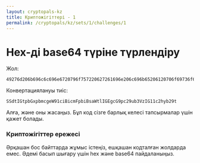 ```yaml
---
layout: cryptopals-kz
title: Криптожігіттері - 1
permalink: /cryptopals/kz/sets/1/challenges/1
---
```

# Hex-ді base64 түріне түрлендіру
Жол:

```
49276d206b696c6c696e6720796f757220627261696e206c696b65206120706f69736f6e6f7573206d757368726f6f6d
```
Конвертациялануы тиіс:
```
SSdtIGtpbGxpbmcgeW91ciBicmFpbiBsaWtlIGEgcG9pc29ub3VzIG11c2hyb29t
```
Алға, және оны жасаңыз. Бұл код сізге барлық келесі тапсырмалар үшін қажет болады.

<div class="panel panel-warning">
  <div class="panel-heading">
    <h3 class="panel-title">Криптожігіттер ережесі</h3>
  </div>
  <div class="panel-body">
    <p>
      Әрқашан бос байттарда жұмыс істеңіз, ешқашан кодталған жолдарда емес. Әдемі басып шығару үшін hex және base64 пайдаланыңыз.
    </p>
  </div>
</div>